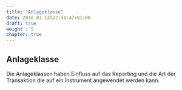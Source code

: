 ```yaml
---
title: "Anlageklasse"
date: 2018-01-13T22:54:47+01:00
draft: true
weight : 5
chapter: true
---
```

## Anlageklasse
Die Anlageklassen haben Einfluss auf das Reporting und die Art der Transaktion die auf ein Instrument angewendet werden kann. 